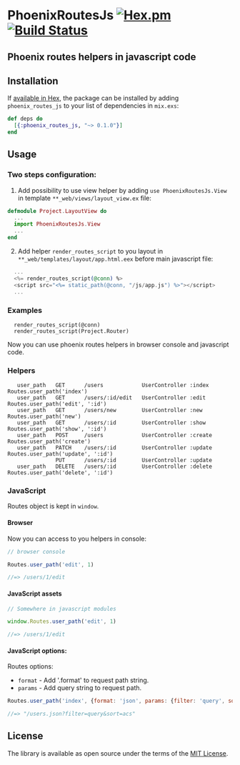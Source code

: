 # PhoenixRoutesJs  [![Hex.pm](https://img.shields.io/hexpm/v/plug.svg)](https://hex.pm/packages/phoenix_routes_js) [![Build Status](https://travis-ci.org/khusnetdinov/phoenix_routes_js.svg?branch=master)](https://travis-ci.org/khusnetdinov/phoenix_routes_js)
## Phoenix routes helpers in javascript code

## Installation

If [available in Hex](https://hex.pm/docs/publish), the package can be installed
by adding `phoenix_routes_js` to your list of dependencies in `mix.exs`:

```elixir
def deps do
  [{:phoenix_routes_js, "~> 0.1.0"}]
end
```

## Usage

### Two steps configuration:

1) Add possibility to use view helper by adding `use PhoenixRoutesJs.View` in template `**_web/views/layout_view.ex` file:

```elixir
defmodule Project.LayoutView do
  ...
  import PhoenixRoutesJs.View
  ...
end

```

2) Add helper `render_routes_script` to you layout in `**_web/templates/layout/app.html.eex` before main javascript file:

```elixir
  ...
  <%= render_routes_script(@conn) %>
  <script src="<%= static_path(@conn, "/js/app.js") %>"></script>
  ...
```

### Examples

```
  render_routes_script(@conn)
  render_routes_script(Project.Router)
```

Now you can use phoenix routes helpers in browser console and javascript code.


### Helpers
```
   user_path   GET      /users            UserController :index    Routes.user_path('index')
   user_path   GET      /users/:id/edit   UserController :edit     Routes.user_path('edit', ':id')
   user_path   GET      /users/new        UserController :new      Routes.user_path('new')
   user_path   GET      /users/:id        UserController :show     Routes.user_path('show', ':id')
   user_path   POST     /users            UserController :create   Routes.user_path('create')
   user_path   PATCH    /users/:id        UserController :update   Routes.user_path('update', ':id')
               PUT      /users/:id        UserController :update
   user_path   DELETE   /users/:id        UserController :delete   Routes.user_path('delete', ':id')
```

### JavaScript

Routes object is kept in `window`.

#### Browser

Now you can access to you helpers in console:

```javascript
// browser console

Routes.user_path('edit', 1)

//=> /users/1/edit
```

#### JavaScript assets

```JavaScript
// Somewhere in javascript modules

window.Routes.user_path('edit', 1)

//=> /users/1/edit
```

#### JavaScript options:

Routes options:

  - `format` - Add '.format' to request path string.
  - `params` - Add query string to request path.

```JavaScript
Routes.user_path('index', {format: 'json', params: {filter: 'query', sort: 'acs'}})

//=> "/users.json?filter=query&sort=acs"
```

## License

The library is available as open source under the terms of the [MIT License](http://opensource.org/licenses/MIT).
